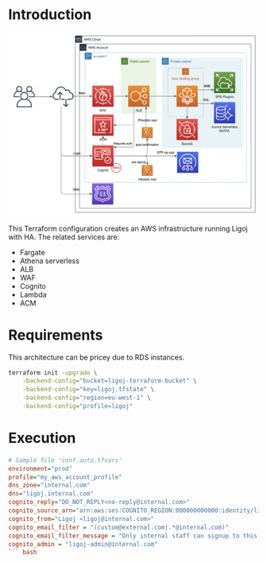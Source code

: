 # Introduction

![Architecture](architecture.png "Architecture")

This Terraform configuration creates an AWS infrastructure running Ligoj with HA.
The related services are:
- Fargate
- Athena serverless
- ALB
- WAF
- Cognito
- Lambda
- ACM

# Requirements

This architecture can be pricey due to RDS instances.

``` bash
terraform init -upgrade \
    -backend-config="bucket=ligoj-terraform-bucket" \
    -backend-config="key=ligoj.tfstate" \
    -backend-config="region=eu-west-1" \
    -backend-config="profile=ligoj"
```

# Execution

``` ini
# Sample file 'conf.auto.tfvars'
environment="prod"
profile="my_aws_account_profile"
dns_zone="internal.com"
dns="ligoj.internal.com"
cognito_reply="DO_NOT_REPLY<no-reply@internal.com>"
cognito_source_arn="arn:aws:ses:COGNITO_REGION:000000000000:identity/ligoj@internal.com"
cognito_from="Ligoj <ligoj@internal.com>"
cognito_email_filter = "(custom@external.com|.*@internal.com)"
cognito_email_filter_message = "Only internal staff can signup to this application"
cognito_admin = "ligoj-admin@internal.com"
``` bash
